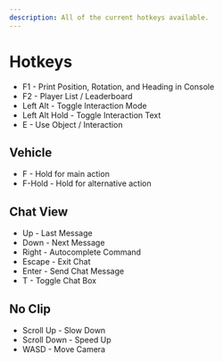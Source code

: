 ```yaml
---
description: All of the current hotkeys available.
---
```


# Hotkeys

-   F1 - Print Position, Rotation, and Heading in Console
-   F2 - Player List / Leaderboard
-   Left Alt - Toggle Interaction Mode
-   Left Alt Hold - Toggle Interaction Text
-   E - Use Object / Interaction

## Vehicle

-   F - Hold for main action
-   F-Hold - Hold for alternative action

## Chat View

-   Up - Last Message
-   Down - Next Message
-   Right - Autocomplete Command
-   Escape - Exit Chat
-   Enter - Send Chat Message
-   T - Toggle Chat Box

## No Clip

-   Scroll Up - Slow Down
-   Scroll Down - Speed Up
-   WASD - Move Camera
